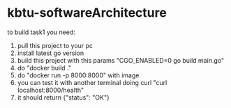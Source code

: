 # kbtu-softwareArchitecture

to build task1 you need:
1. pull this project to your pc
2. install latest go version
3. build this project with this params "CGO_ENABLED=0 go build main.go"
4. do "docker build ."
5. do "docker run -p 8000:8000" with image
6. you can test it with another terminal doing curl "curl localhost:8000/health"
7. it should return {"status": "OK"}
